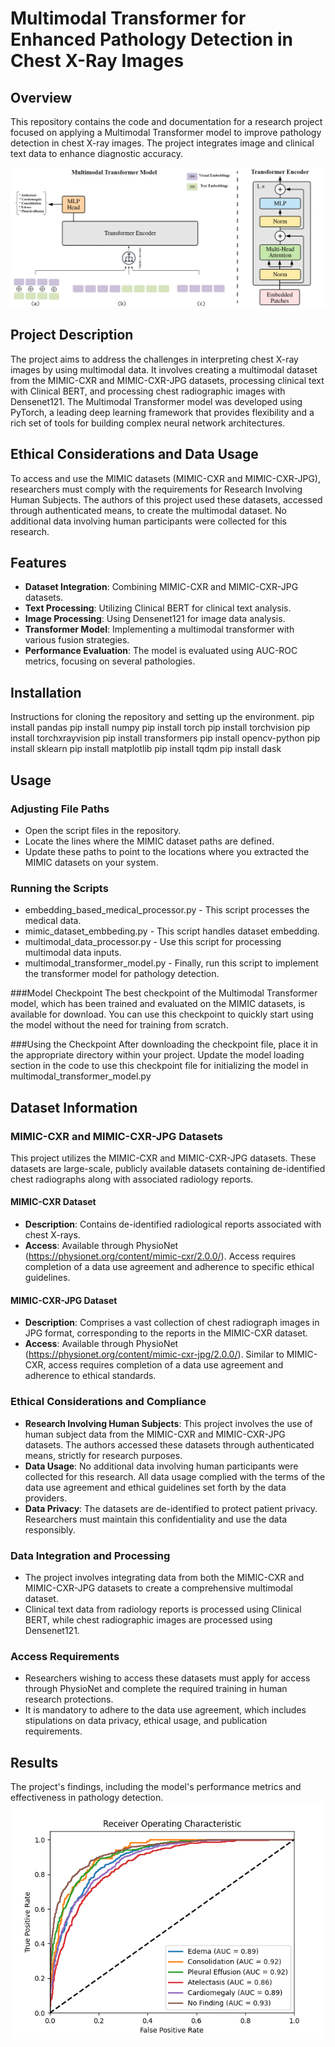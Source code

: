 # Multimodal Transformer for Enhanced Pathology Detection in Chest X-Ray Images

## Overview
This repository contains the code and documentation for a research project focused on applying a Multimodal Transformer model to improve pathology detection in chest X-ray images. The project integrates image and clinical text data to enhance diagnostic accuracy.

![AUC ROC](images/Multimodal-Transformer.jpg)


## Project Description
The project aims to address the challenges in interpreting chest X-ray images by using multimodal data. It involves creating a multimodal dataset from the MIMIC-CXR and MIMIC-CXR-JPG datasets, processing clinical text with Clinical BERT, and processing chest radiographic images with Densenet121. The Multimodal Transformer model was developed using PyTorch, a leading deep learning framework that provides flexibility and a rich set of tools for building complex neural network architectures.

## Ethical Considerations and Data Usage
To access and use the MIMIC datasets (MIMIC-CXR and MIMIC-CXR-JPG), researchers must comply with the requirements for Research Involving Human Subjects. The authors of this project used these datasets, accessed through authenticated means, to create the multimodal dataset. No additional data involving human participants were collected for this research.

## Features
- **Dataset Integration**: Combining MIMIC-CXR and MIMIC-CXR-JPG datasets.
- **Text Processing**: Utilizing Clinical BERT for clinical text analysis.
- **Image Processing**: Using Densenet121 for image data analysis.
- **Transformer Model**: Implementing a multimodal transformer with various fusion strategies.
- **Performance Evaluation**: The model is evaluated using AUC-ROC metrics, focusing on several pathologies.

## Installation
Instructions for cloning the repository and setting up the environment.
pip install pandas 
pip install numpy 
pip install torch 
pip install torchvision 
pip install torchxrayvision 
pip install transformers 
pip install opencv-python
pip install sklearn 
pip install matplotlib 
pip install tqdm 
pip install dask
## Usage
### Adjusting File Paths
* Open the script files in the repository.
* Locate the lines where the MIMIC dataset paths are defined.
* Update these paths to point to the locations where you extracted the MIMIC datasets on your system.
### Running the Scripts
* embedding_based_medical_processor.py - This script processes the medical data.
* mimic_dataset_embbeding.py - This script handles dataset embedding.
* multimodal_data_processor.py - Use this script for processing multimodal data inputs.
* multimodal_transformer_model.py - Finally, run this script to implement the transformer model for pathology detection.

###Model Checkpoint
The best checkpoint of the Multimodal Transformer model, which has been trained and evaluated on the MIMIC datasets, is available for download. You can use this checkpoint to quickly start using the model without the need for training from scratch.

###Using the Checkpoint
After downloading the checkpoint file, place it in the appropriate directory within your project. Update the model loading section in the code to use this checkpoint file for initializing the model in multimodal_transformer_model.py


## Dataset Information

### MIMIC-CXR and MIMIC-CXR-JPG Datasets
This project utilizes the MIMIC-CXR and MIMIC-CXR-JPG datasets. These datasets are large-scale, publicly available datasets containing de-identified chest radiographs along with associated radiology reports.

#### MIMIC-CXR Dataset
- **Description**: Contains de-identified radiological reports associated with chest X-rays.
- **Access**: Available through PhysioNet (https://physionet.org/content/mimic-cxr/2.0.0/). Access requires completion of a data use agreement and adherence to specific ethical guidelines.

#### MIMIC-CXR-JPG Dataset
- **Description**: Comprises a vast collection of chest radiograph images in JPG format, corresponding to the reports in the MIMIC-CXR dataset.
- **Access**: Available through PhysioNet (https://physionet.org/content/mimic-cxr-jpg/2.0.0/). Similar to MIMIC-CXR, access requires completion of a data use agreement and adherence to ethical standards.

### Ethical Considerations and Compliance
- **Research Involving Human Subjects**: This project involves the use of human subject data from the MIMIC-CXR and MIMIC-CXR-JPG datasets. The authors accessed these datasets through authenticated means, strictly for research purposes.
- **Data Usage**: No additional data involving human participants were collected for this research. All data usage complied with the terms of the data use agreement and ethical guidelines set forth by the data providers.
- **Data Privacy**: The datasets are de-identified to protect patient privacy. Researchers must maintain this confidentiality and use the data responsibly.

### Data Integration and Processing
- The project involves integrating data from both the MIMIC-CXR and MIMIC-CXR-JPG datasets to create a comprehensive multimodal dataset.
- Clinical text data from radiology reports is processed using Clinical BERT, while chest radiographic images are processed using Densenet121.

### Access Requirements
- Researchers wishing to access these datasets must apply for access through PhysioNet and complete the required training in human research protections.
- It is mandatory to adhere to the data use agreement, which includes stipulations on data privacy, ethical usage, and publication requirements.

## Results
The project's findings, including the model's performance metrics and effectiveness in pathology detection.
![AUC ROC](images/roc_with_zoom_3.png)
